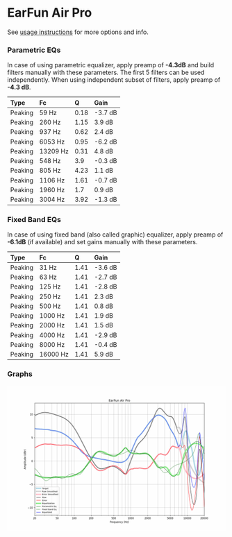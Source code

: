 # EarFun Air Pro
See [usage instructions](https://github.com/jaakkopasanen/AutoEq#usage) for more options and info.

### Parametric EQs
In case of using parametric equalizer, apply preamp of **-4.3dB** and build filters manually
with these parameters. The first 5 filters can be used independently.
When using independent subset of filters, apply preamp of **-4.3 dB**.

| Type    | Fc       |    Q | Gain    |
|:--------|:---------|:-----|:--------|
| Peaking | 59 Hz    | 0.18 | -3.7 dB |
| Peaking | 260 Hz   | 1.15 | 3.9 dB  |
| Peaking | 937 Hz   | 0.62 | 2.4 dB  |
| Peaking | 6053 Hz  | 0.95 | -6.2 dB |
| Peaking | 13209 Hz | 0.31 | 4.8 dB  |
| Peaking | 548 Hz   | 3.9  | -0.3 dB |
| Peaking | 805 Hz   | 4.23 | 1.1 dB  |
| Peaking | 1106 Hz  | 1.61 | -0.7 dB |
| Peaking | 1960 Hz  | 1.7  | 0.9 dB  |
| Peaking | 3004 Hz  | 3.92 | -1.3 dB |

### Fixed Band EQs
In case of using fixed band (also called graphic) equalizer, apply preamp of **-6.1dB**
(if available) and set gains manually with these parameters.

| Type    | Fc       |    Q | Gain    |
|:--------|:---------|:-----|:--------|
| Peaking | 31 Hz    | 1.41 | -3.6 dB |
| Peaking | 63 Hz    | 1.41 | -2.7 dB |
| Peaking | 125 Hz   | 1.41 | -2.8 dB |
| Peaking | 250 Hz   | 1.41 | 2.3 dB  |
| Peaking | 500 Hz   | 1.41 | 0.8 dB  |
| Peaking | 1000 Hz  | 1.41 | 1.9 dB  |
| Peaking | 2000 Hz  | 1.41 | 1.5 dB  |
| Peaking | 4000 Hz  | 1.41 | -2.9 dB |
| Peaking | 8000 Hz  | 1.41 | -0.4 dB |
| Peaking | 16000 Hz | 1.41 | 5.9 dB  |

### Graphs
![](./EarFun%20Air%20Pro.png)